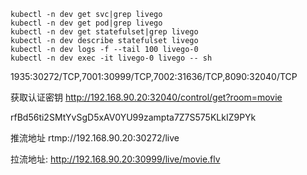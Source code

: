 ```shell
kubectl -n dev get svc|grep livego
kubectl -n dev get pod|grep livego
kubectl -n dev get statefulset|grep livego
kubectl -n dev describe statefulset livego
kubectl -n dev logs -f --tail 100 livego-0
kubectl -n dev exec -it livego-0 livego -- sh
```

1935:30272/TCP,7001:30999/TCP,7002:31636/TCP,8090:32040/TCP

获取认证密钥
http://192.168.90.20:32040/control/get?room=movie

rfBd56ti2SMtYvSgD5xAV0YU99zampta7Z7S575KLkIZ9PYk

推流地址
rtmp://192.168.90.20:30272/live

拉流地址:
http://192.168.90.20:30999/live/movie.flv